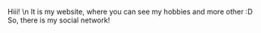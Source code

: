 Hiii! \n
It is my website, where you can see my hobbies and more other :D
So, there is my social network!
